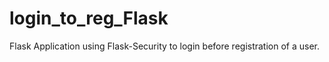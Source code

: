 # login_to_reg_Flask
Flask Application using Flask-Security to login before registration of a user. 
